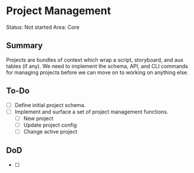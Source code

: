 # Project Management

Status: Not started
Area: Core

## Summary

Projects are bundles of context which wrap a script, storyboard, and aux tables (if any). We need to implement the schema, API, and CLI commands for managing projects before we can move on to working on anything else.

## To-Do

- [ ] Define initial project schema.
- [ ] Implement and surface a set of project management functions.
  - [ ] New project
  - [ ] Update project config
  - [ ] Change active project

## DoD

- [ ]
